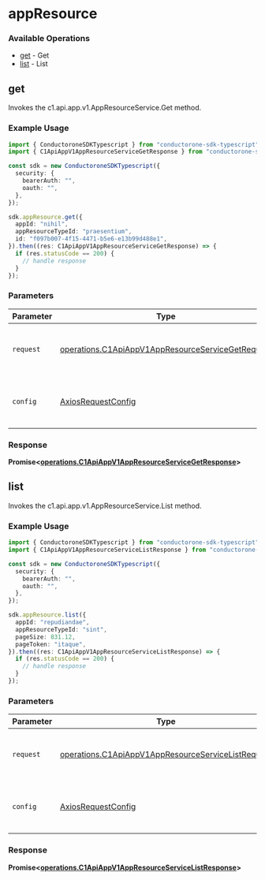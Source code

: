 # appResource

### Available Operations

* [get](#get) - Get
* [list](#list) - List

## get

Invokes the c1.api.app.v1.AppResourceService.Get method.

### Example Usage

```typescript
import { ConductoroneSDKTypescript } from "conductorone-sdk-typescript";
import { C1ApiAppV1AppResourceServiceGetResponse } from "conductorone-sdk-typescript/dist/sdk/models/operations";

const sdk = new ConductoroneSDKTypescript({
  security: {
    bearerAuth: "",
    oauth: "",
  },
});

sdk.appResource.get({
  appId: "nihil",
  appResourceTypeId: "praesentium",
  id: "f097b007-4f15-4471-b5e6-e13b99d488e1",
}).then((res: C1ApiAppV1AppResourceServiceGetResponse) => {
  if (res.statusCode == 200) {
    // handle response
  }
});
```

### Parameters

| Parameter                                                                                                              | Type                                                                                                                   | Required                                                                                                               | Description                                                                                                            |
| ---------------------------------------------------------------------------------------------------------------------- | ---------------------------------------------------------------------------------------------------------------------- | ---------------------------------------------------------------------------------------------------------------------- | ---------------------------------------------------------------------------------------------------------------------- |
| `request`                                                                                                              | [operations.C1ApiAppV1AppResourceServiceGetRequest](../../models/operations/c1apiappv1appresourceservicegetrequest.md) | :heavy_check_mark:                                                                                                     | The request object to use for the request.                                                                             |
| `config`                                                                                                               | [AxiosRequestConfig](https://axios-http.com/docs/req_config)                                                           | :heavy_minus_sign:                                                                                                     | Available config options for making requests.                                                                          |


### Response

**Promise<[operations.C1ApiAppV1AppResourceServiceGetResponse](../../models/operations/c1apiappv1appresourceservicegetresponse.md)>**


## list

Invokes the c1.api.app.v1.AppResourceService.List method.

### Example Usage

```typescript
import { ConductoroneSDKTypescript } from "conductorone-sdk-typescript";
import { C1ApiAppV1AppResourceServiceListResponse } from "conductorone-sdk-typescript/dist/sdk/models/operations";

const sdk = new ConductoroneSDKTypescript({
  security: {
    bearerAuth: "",
    oauth: "",
  },
});

sdk.appResource.list({
  appId: "repudiandae",
  appResourceTypeId: "sint",
  pageSize: 831.12,
  pageToken: "itaque",
}).then((res: C1ApiAppV1AppResourceServiceListResponse) => {
  if (res.statusCode == 200) {
    // handle response
  }
});
```

### Parameters

| Parameter                                                                                                                | Type                                                                                                                     | Required                                                                                                                 | Description                                                                                                              |
| ------------------------------------------------------------------------------------------------------------------------ | ------------------------------------------------------------------------------------------------------------------------ | ------------------------------------------------------------------------------------------------------------------------ | ------------------------------------------------------------------------------------------------------------------------ |
| `request`                                                                                                                | [operations.C1ApiAppV1AppResourceServiceListRequest](../../models/operations/c1apiappv1appresourceservicelistrequest.md) | :heavy_check_mark:                                                                                                       | The request object to use for the request.                                                                               |
| `config`                                                                                                                 | [AxiosRequestConfig](https://axios-http.com/docs/req_config)                                                             | :heavy_minus_sign:                                                                                                       | Available config options for making requests.                                                                            |


### Response

**Promise<[operations.C1ApiAppV1AppResourceServiceListResponse](../../models/operations/c1apiappv1appresourceservicelistresponse.md)>**

